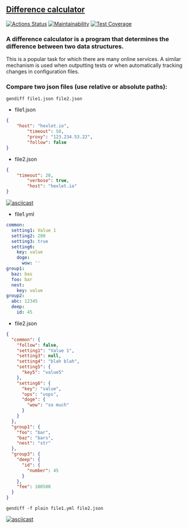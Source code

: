 ## [Difference calculator](https://github.com/Artem-Perminov/frontend-project-lvl2)

[![Actions Status](https://github.com/Artem-Perminov/frontend-project-lvl2/workflows/hexlet-check/badge.svg)](https://github.com/Artem-Perminov/frontend-project-lvl2/actions)
[![Maintainability](https://api.codeclimate.com/v1/badges/3b6a5893579777b7a714/maintainability)](https://codeclimate.com/github/Artem-Perminov/frontend-project-lvl2/maintainability)
[![Test Coverage](https://api.codeclimate.com/v1/badges/3b6a5893579777b7a714/test_coverage)](https://codeclimate.com/github/Artem-Perminov/frontend-project-lvl2/test_coverage)

### A difference calculator is a program that determines the difference between two data structures.
This is a popular task for which there are many online services. A similar mechanism is used when outputting tests or when automatically tracking changes in configuration files.

### Compare two json files (use relative or absolute paths): 

```
gendiff file1.json file2.json
```
 - file1.json
```json
{
    "host": "hexlet.io",
        "timeout": 50,
        "proxy": "123.234.53.22",
        "follow": false
}
```
 - file2.json 
```json
{
    "timeout": 20,
        "verbose": true,
        "host": "hexlet.io"
}
```
[![asciicast](https://asciinema.org/a/aL1DFA3eYspbRp6Rc5P8kI5C5.svg)](https://asciinema.org/a/aL1DFA3eYspbRp6Rc5P8kI5C5)

- file1.yml
```yaml
common:
  setting1: Value 1
  setting2: 200
  setting3: true
  setting6:
    key: value
    doge:
      wow: ''
group1:
  baz: bas
  foo: bar
  nest:
    key: value
group2:
  abc: 12345
  deep:
    id: 45
```
- file2.json
```json
{
  "common": {
    "follow": false,
    "setting1": "Value 1",
    "setting3": null,
    "setting4": "blah blah",
    "setting5": {
      "key5": "value5"
    },
    "setting6": {
      "key": "value",
      "ops": "vops",
      "doge": {
        "wow": "so much"
      }
    }
  },
  "group1": {
    "foo": "bar",
    "baz": "bars",
    "nest": "str"
  },
  "group3": {
    "deep": {
      "id": {
        "number": 45
      }
    },
    "fee": 100500
  }
}
```

```
gendiff -f plain file1.yml file2.json 
```

[![asciicast](https://asciinema.org/a/ZskrPvbcXxJ6Uvjf9H3B4Flv2.svg)](https://asciinema.org/a/ZskrPvbcXxJ6Uvjf9H3B4Flv2)